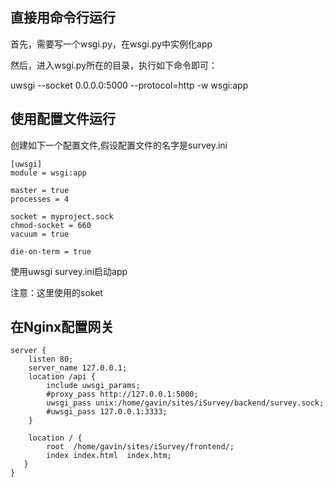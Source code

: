 

## 直接用命令行运行

首先，需要写一个wsgi.py，在wsgi.py中实例化app

然后，进入wsgi.py所在的目录，执行如下命令即可：

uwsgi --socket 0.0.0.0:5000 --protocol=http -w wsgi:app

## 使用配置文件运行

创建如下一个配置文件,假设配置文件的名字是survey.ini

```
[uwsgi]
module = wsgi:app

master = true  
processes = 4

socket = myproject.sock  
chmod-socket = 660  
vacuum = true

die-on-term = true
```

使用uwsgi  survey.ini启动app

注意：这里使用的soket

## 在Nginx配置网关
```
server {
    listen 80;
    server_name 127.0.0.1;
    location /api {
        include uwsgi_params;
        #proxy_pass http://127.0.0.1:5000;
        uwsgi_pass unix:/home/gavin/sites/iSurvey/backend/survey.sock;
        #uwsgi_pass 127.0.0.1:3333;
    }

    location / {
        root  /home/gavin/sites/iSurvey/frontend/;
        index index.html  index.htm;
   }
}
```






